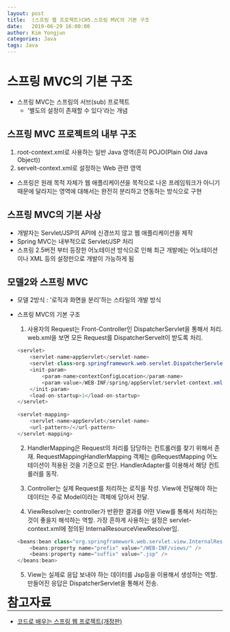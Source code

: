```yaml
---
layout: post
title:  (스프링 웹 프로젝트)CH5.스프링 MVC의 기본 구조
date:   2019-06-29 16:00:00
author: Kim Yongjun
categories: Java
tags: Java
---
```

# 스프링 MVC의 기본 구조

- 스프링 MVC는 스프링의 서브(sub) 프로젝트
    - '별도의 설정이 존재할 수 있다'라는 개념

## 스프링 MVC 프로젝트의 내부 구조
1. root-context.xml로 사용하는 일반 Java 영역(흔히 POJO(Plain Old Java Object))
2. servelt-context.xml로 설정하는 Web 관련 영역

- 스프링은 원래 목적 자체가 웹 애플리케이션을 목적으로 나온 프레임워크가 아니기 때문에
달라지는 영역에 대해서는 완전히 분리하고 연동하는 방식으로 구현

## 스프링 MVC의 기본 사상
- 개발자는 Servlet/JSP의 API에 신경쓰지 않고 웹 애플리케이션을 제작
- Spring MVC는 내부적으로 Servlet/JSP 처리
- 스프링 2.5버전 부터 등장한 어노테이션 방식으로 인해 최근 개발에는 어노테이션이나 XML 등의 설정만으로 개발이 가능하게 됨

## 모델2와 스프링 MVC
- 모델 2방식 : '로직과 화면을 분리'하는 스타일의 개발 방식
- 스프링 MVC의 기본 구조
    1. 사용자의 Request는 Front-Controller인 DispatcherServlet을 통해서 처리.
    web.xml을 보면 모든 Request를 DispatcherServelt이 받도록 처리.
    ```java
	<servlet>
		<servlet-name>appServlet</servlet-name>
		<servlet-class>org.springframework.web.servlet.DispatcherServlet</servlet-class>
		<init-param>
			<param-name>contextConfigLocation</param-name>
			<param-value>/WEB-INF/spring/appServlet/servlet-context.xml</param-value>
		</init-param>
		<load-on-startup>1</load-on-startup>
	</servlet>
		
	<servlet-mapping>
		<servlet-name>appServlet</servlet-name>
		<url-pattern>/</url-pattern>
	</servlet-mapping>
    ```

    2. HandlerMapping은 Request의 처리를 담당하는 컨트롤러를 찾기 위해서 존재.
    RequestMappingHandlerMapping 객체는 @RequestMapping 어노테이션이 적용된 것을 기준으로 판단. HandlerAdapter를 이용해서 해당 컨트롤러를 동작.

    3. Controller는 실제 Request를 처리하는 로직을 작성. View에 전달해야 하는 데이터는 주로 Model이라는 객체에 담아서 전달.

    4. ViewResolver는 controller가 반환한 결과를 어떤 View를 통해서 처리하는 것이 좋을지 해석하는 역할. 가장 흔하게 사용하는 설정은 servlet-context.xml에 정의된 InternalResourceViewResolver임.

    ```java
	<beans:bean class="org.springframework.web.servlet.view.InternalResourceViewResolver">
		<beans:property name="prefix" value="/WEB-INF/views/" />
		<beans:property name="suffix" value=".jsp" />
	</beans:bean>
    ```

    5. View는 실제로 응답 보내야 하는 데이터를 Jsp등을 이용해서 생성하는 역할.
    만들어진 응답은 DispatcherServlet을 통해서 전송.
<h1 style="margin:0px;"> 참고자료 </h1>
<hr style="height:1px; margin:0px;">

- [코드로 배우는 스프링 웹 프로젝트(개정판)](http://www.yes24.com/Product/goods/64340061 "코드로 배우는 스프링 웹 프로젝트(개정판)")